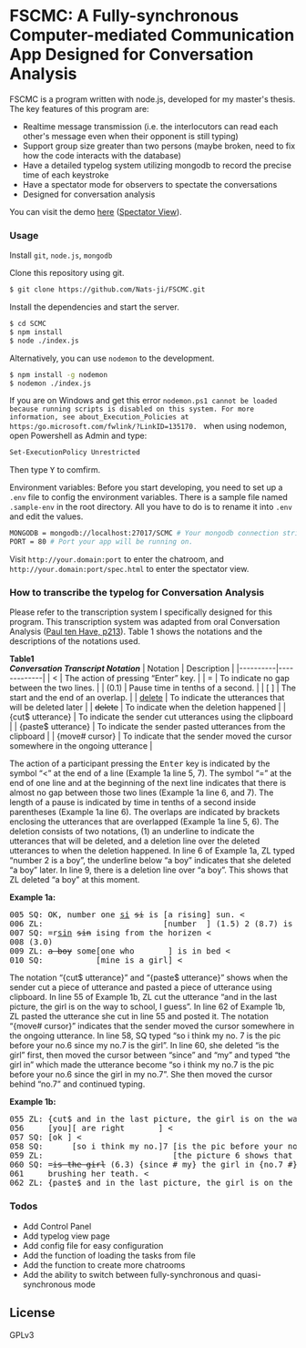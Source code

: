 # FSCMC: A Fully-synchronous Computer-mediated Communication App Designed for Conversation Analysis
FSCMC is a program written with node.js, developed for my master's thesis. The key features of this program are:

  - Realtime message transmission (i.e. the interlocutors can read each other's message even when their opponent is still typing)
  - Support group size greater than two persons (maybe broken, need to fix how the code interacts with the database)
  - Have a detailed typelog system utilizing mongodb to record the precise time of each keystroke
  - Have a spectator mode for observers to spectate the conversations
  - Designed for conversation analysis

You can visit the demo [here](http://demo.fscmc.efl-call.xyz/) ([Spectator View](http://demo.fscmc.efl-call.xyz/spec.html)).

### Usage
Install `git`, `node.js`, `mongodb`

Clone this repository using git.
```sh
$ git clone https://github.com/Nats-ji/FSCMC.git
```

Install the dependencies and start the server.

```sh
$ cd SCMC
$ npm install
$ node ./index.js
```

Alternatively, you can use `nodemon` to the development.
```sh
$ npm install -g nodemon
$ nodemon ./index.js
```

If you are on Windows and get this error `nodemon.ps1 cannot be loaded because running scripts is disabled on this system. For more information, see about_Execution_Policies at https:/go.microsoft.com/fwlink/?LinkID=135170.
` when using nodemon, open Powershell as Admin and type:
```sh
Set-ExecutionPolicy Unrestricted
```
Then type <kbd>Y</kbd> to comfirm.

Environment variables:
  Before you start developing, you need to set up a `.env` file to config the environment variables.
  There is a sample file named `.sample-env` in the root directory. All you have to do is to rename it into `.env` and edit the values.
```sh
MONGODB = mongodb://localhost:27017/SCMC # Your mongodb connection string.
PORT = 80 # Port your app will be running on.
```

Visit `http://your.domain:port` to enter the chatroom, and `http://your.domain:port/spec.html` to enter the spectator view.

### How to transcribe the typelog for Conversation Analysis
Please refer to the transcription system I specifically designed for this program. This transcription system was adapted from oral Conversation Analysis ([Paul ten Have, p213](https://uk.sagepub.com/en-gb/eur/doing-conversation-analysis/book229124)). Table 1 shows the notations and the descriptions of the notations used.

**Table1**</br>
***Conversation Transcript Notation***
| Notation | Description |
|----------|-------------|
| < | The action of pressing “Enter” key. |
| = | To indicate no gap between the two lines. |
| (0.1) | Pause time in tenths of a second. |
| [ ] | The start and the end of an overlap. |
| <ins>delete</ins> | To indicate the utterances that will be deleted later |
| ~~delete~~ | To indicate when the deletion happened |
| {cut$ utterance} | To indicate the sender cut utterances using the clipboard |
| {paste$ utterance} | To indicate the sender pasted utterances from the clipboard  |
| {move# cursor} | To indicate that the sender moved the cursor somewhere in the ongoing utterance |

The action of a participant pressing the <kbd>Enter</kbd> key is indicated by the symbol “<” at the end of a line (Example 1a line 5, 7). The symbol “=” at the end of one line and at the beginning of the next line indicates that there is almost no gap between those two lines (Example 1a line 6, and 7). The length of a pause is indicated by time in tenths of a second inside parentheses (Example 1a line 6). The overlaps are indicated by brackets enclosing the utterances that are overlapped (Example 1a line 5, 6). The deletion consists of two notations, (1) an underline to indicate the utterances that will be deleted, and a deletion line over the deleted utterances to when the deletion happened. In line 6 of Example 1a, ZL typed “number 2 is a boy”, the underline below “a boy” indicates that she deleted “a boy” later. In line 9, there is a deletion line over “a boy”. This shows that ZL deleted “a boy” at this moment.

**Example 1a:**
<pre>
005 SQ: OK, number one <ins>si</ins> <del>si</del> is [a rising] sun. <
006 ZL:                         [number  ] (1.5) 2 (8.7) is <ins>a boy</ins> =
007 SQ: =r<ins>sin</ins> <del>sin</del> ising from the horizen <
008 (3.0)
009 ZL: <del>a boy</del> some[one who       ] is in bed <
010 SQ:           [mine is a girl] <
</pre>

The notation “{cut$ utterance}” and “{paste$ utterance}” shows when the sender cut a piece of utterance and pasted a piece of utterance using clipboard. In line 55 of Example 1b, ZL cut the utterance “and in the last picture, the girl is on the way to school, I guess”. In line 62 of Example 1b, ZL pasted the utterance she cut in line 55 and posted it. The notation “{move# cursor}” indicates that the sender moved the cursor somewhere in the ongoing utterance. In line 58, SQ typed “so i think my no. 7 is the pic before your no.6 since my no.7 is the girl”. In line 60, she deleted “is the girl” first, then moved the cursor between “since” and “my” and typed “the girl in” which made the utterance become “so i think my no.7 is the pic before your no.6 since the girl in my no.7”. She then moved the cursor behind “no.7” and continued typing.

**Example 1b:**
<pre>
055 ZL: {cut$ and in the last picture, the girl is on the way to school, I guess}
056     [you][ are right       ] <
057 SQ: [ok ] <
058 SQ:      [so i think my no.]7 [is the pic before your no.6 since my no.7 <ins>is the girl</ins>] =
059 ZL:                           [the picture 6 shows that 6:02                        ] <
060 SQ: =<del>is the girl</del> (6.3) {since # my} the girl in {no.7 #} pic is combing her hair and
061     brushing her teath. <
062 ZL: {paste$ and in the last picture, the girl is on the way to school, I guess} <
</pre>

### Todos

 - Add Control Panel
 - Add typelog view page
 - Add config file for easy configuration
 - Add the function of loading the tasks from file
 - Add the function to create more chatrooms
 - Add the ability to switch between fully-synchronous and quasi-synchronous mode

License
----

GPLv3
